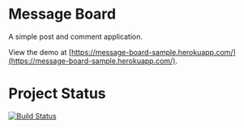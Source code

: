 # Message Board

A simple post and comment application.

View the demo at [https://message-board-sample.herokuapp.com/](https://message-board-sample.herokuapp.com/).

# Project Status

[![Build Status](https://travis-ci.org/WizardOfOgz/message-board.svg?branch=master)](https://travis-ci.org/WizardOfOgz/message-board)
